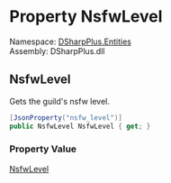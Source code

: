 # Property NsfwLevel

Namespace: [DSharpPlus.Entities](DSharpPlus.Entities.md)  
Assembly: DSharpPlus.dll

## <a id="DSharpPlus_Entities_DiscordGuild_NsfwLevel"></a>NsfwLevel

Gets the guild's nsfw level.

```csharp
[JsonProperty("nsfw_level")]
public NsfwLevel NsfwLevel { get; }
```

### Property Value

[NsfwLevel](DSharpPlus.NsfwLevel.md)

